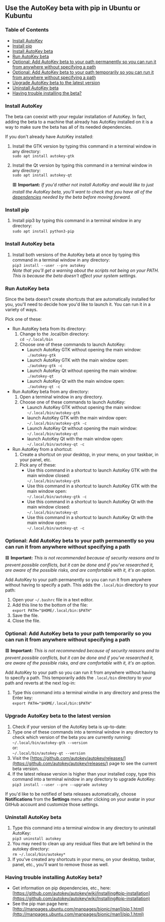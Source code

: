 ## Use the AutoKey beta with pip in Ubuntu or Kubuntu

### Table of Contents
* [Install AutoKey](#install-autokey)
* [Install pip](#install-pip)
* [Install AutoKey beta](#install-autokey-beta)
* [Run AutoKey beta](#run-autokey-beta)
* [Optional: Add AutoKey beta to your path permanently so you can run it from anywhere without specifying a path](#optional-add-autokey-beta-to-your-path-permanently-so-you-can-run-it-from-anywhere-without-specifying-a-path)
* [Optional: Add AutoKey beta to your path temporarily so you can run it from anywhere without specifying a path](#optional-add-autokey-beta-to-your-path-temporarily-so-you-can-run-it-from-anywhere-without-specifying-a-path)
* [Upgrade AutoKey beta to the latest version](#upgrade-autokey-beta-to-the-latest-version)
* [Uninstall AutoKey beta](#uninstall-autokey-beta)
* [Having trouble installing the beta?](#having-trouble-installing-autokey-beta)

### Install AutoKey
The beta can coexist with your regular installation of AutoKey. In fact, adding the beta to a machine that already has AutoKey installed on it is a way to make sure the beta has all of its needed dependencies.

If you don't already have AutoKey installed:
1. Install the GTK version by typing this command in a terminal window in any directory:\
```sudo apt install autokey-gtk```
2. Install the Qt version by typing this command in a terminal window in any directory:\
```sudo apt install autokey-qt```

    🟥 **Important:** _If you'd rather not install AutoKey and would like to just install the AutoKey beta, you'll want to check that you have all of the [dependencies](https://github.com/autokey/autokey/wiki/Installing#dependencies) needed by the beta before moving forward._

### Install pip
1. Install pip3 by typing this command in a terminal window in any directory:\
```sudo apt install python3-pip```

### Install AutoKey beta
1. Install both versions of the AutoKey beta at once by typing this command in a terminal window in any directory:\
```pip3 install --user --pre autokey```\
    _Note that you'll get a warning about the scripts not being on your PATH. This is because the beta doesn't affect your system settings._

### Run AutoKey beta
Since the beta doesn't create shortcuts that are automatically installed for you, you'll need to decide how you'd like to launch it. You can run it in a variety of ways.

Pick one of these:
* Run AutoKey beta from its directory:
  1. Change to the .local/bin directory:\
```cd ~/.local/bin```
  2. Choose one of these commands to launch AutoKey:
     * Launch AutoKey GTK without opening the main window:\
```./autokey-gtk```
     * Launch AutoKey GTK with the main window open:\
```./autokey-gtk -c```
     * Launch AutoKey Qt without opening the main window:\
```./autokey-qt```
     * Launch AutoKey Qt with the main window open:\
```./autokey-qt -c```
* Run AutoKey beta from any directory:
  1. Open a terminal window in any directory.
  2. Choose one of these commands to launch AutoKey:
     * Launch AutoKey GTK without opening the main window:\
```~/.local/bin/autokey-gtk```
     * launch AutoKey GTK with the main window open:\
```~/.local/bin/autokey-gtk -c```
     * Launch AutoKey Qt without opening the main window:\
```~/.local/bin/autokey-qt```
     * launch AutoKey Qt with the main window open:\
```~/.local/bin/autokey-qt -c```
* Run AutoKey from a shortcut:
  1. Create a shortcut on your desktop, in your menu, on your taskbar, in your panel, etc.
  2. Pick any of these:
     * Use this command in a shortcut to launch AutoKey GTK with the main window closed:\
```~/.local/bin/autokey-gtk```
     * Use this command in a shortcut to launch AutoKey GTK with the main window open:\
```~/.local/bin/autokey-gtk -c```
     * Use this command in a shortcut to launch AutoKey Qt with the main window closed:\
```~/.local/bin/autokey-qt```
     * Use this command in a shortcut to launch AutoKey Qt with the main window open:\
```~/.local/bin/autokey-qt -c```

### Optional: Add AutoKey beta to your path permanently so you can run it from anywhere without specifying a path
🟥 **Important:** _This is not recommended because of security reasons and to prevent possible conflicts, but it can be done and if you've researched it, are aware of the possible risks, and are comfortable with it, it's an option._

Add AutoKey to your path permanently so you can run it from anywhere without having to specify a path. This adds the ```.local/bin``` directory to your path:
1. Open your ```~/.bashrc``` file in a text editor.
2. Add this line to the bottom of the file:\
```export PATH="$HOME/.local/bin:$PATH"```
3. Save the file.
4. Close the file.

### Optional: Add AutoKey beta to your path temporarily so you can run it from anywhere without specifying a path
🟥 **Important:** _This is not recommended because of security reasons and to prevent possible conflicts, but it can be done and if you've researched it, are aware of the possible risks, and are comfortable with it, it's an option._

Add AutoKey to your path so you can run it from anywhere without having to specify a path. This temporarily adds the ```.local/bin``` directory to your path and reverts at the next log-in:
1. Type this command into a terminal windiw in any directory and press the Enter key:\
```export PATH="$HOME/.local/bin:$PATH"```

### Upgrade AutoKey beta to the latest version
1. Check if your version of the AutoKey beta is up-to-date:
 1. Type one of these commands into a terminal window in any directory to check which version of the beta you are currently running:\
```~/.local/bin/autokey-gtk --version```\
or:\
```~/.local/bin/autokey-qt --version```
 2. Visit the [https://github.com/autokey/autokey/releases/](https://github.com/autokey/autokey/releases/) page to see the current beta version.
2. If the latest release version is higher than your installed copy, type this command into a terminal window in any directory to upgrade AutoKey:\
```pip3 install --user --pre --upgrade autokey```

If you'd like to be notified of beta releases automatically, choose **Notifications** from the **Settings** menu after clicking on your avatar in your GitHub account and customize those settings.

### Uninstall AutoKey beta
1. Type this command into a terminal window in any directory to uninstall AutoKey:\
```pip3 uninstall autokey```
2. You may need to clean up any residual files that are left behind in the autokey directory:\
```rm ~/.local/bin/autokey*```
3. If you've created any shortcuts in your menu, on your desktop, tasbar, panel, etc., you'll want to remove those as well.

### Having trouble installing AutoKey beta?
* Get information on pip dependencies, etc., here: [https://github.com/autokey/autokey/wiki/Installing#pip-installation](https://github.com/autokey/autokey/wiki/Installing#pip-installation)
* See the pip man page here: [http://manpages.ubuntu.com/manpages/bionic/man1/pip.1.html](http://manpages.ubuntu.com/manpages/bionic/man1/pip.1.html)
